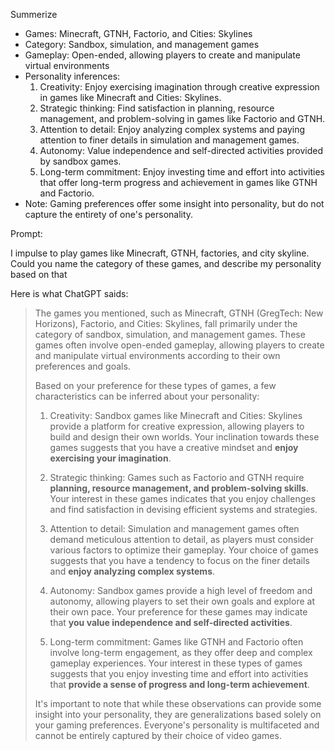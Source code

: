 


Summerize
- Games: Minecraft, GTNH, Factorio, and Cities: Skylines
- Category: Sandbox, simulation, and management games
- Gameplay: Open-ended, allowing players to create and manipulate virtual environments
- Personality inferences:
  1. Creativity: Enjoy exercising imagination through creative expression in games like Minecraft and Cities: Skylines.
  2. Strategic thinking: Find satisfaction in planning, resource management, and problem-solving in games like Factorio and GTNH.
  3. Attention to detail: Enjoy analyzing complex systems and paying attention to finer details in simulation and management games.
  4. Autonomy: Value independence and self-directed activities provided by sandbox games.
  5. Long-term commitment: Enjoy investing time and effort into activities that offer long-term progress and achievement in games like GTNH and Factorio.
- Note: Gaming preferences offer some insight into personality, but do not capture the entirety of one's personality.

Prompt: 

I impulse to play games like Minecraft, GTNH, factories, and city skyline. Could you name the category of these games, and describe my personality based on that

Here is what ChatGPT saids:
> 
> The games you mentioned, such as Minecraft, GTNH (GregTech: New Horizons), Factorio, and Cities: Skylines, fall primarily under the category of sandbox, simulation, and management games. These games often involve open-ended gameplay, allowing players to create and manipulate virtual environments according to their own preferences and goals.
> 
> Based on your preference for these types of games, a few characteristics can be inferred about your personality:
> 
> 1. Creativity: Sandbox games like Minecraft and Cities: Skylines provide a platform for creative expression, allowing players to build and design their own worlds. Your inclination towards these games suggests that you have a creative mindset and **enjoy exercising your imagination**.
> 
> 2. Strategic thinking: Games such as Factorio and GTNH require **planning, resource management, and problem-solving skills**. Your interest in these games indicates that you enjoy challenges and find satisfaction in devising efficient systems and strategies.
> 
> 3. Attention to detail: Simulation and management games often demand meticulous attention to detail, as players must consider various factors to optimize their gameplay. Your choice of games suggests that you have a tendency to focus on the finer details and **enjoy analyzing complex systems**.
> 
> 4. Autonomy: Sandbox games provide a high level of freedom and autonomy, allowing players to set their own goals and explore at their own pace. Your preference for these games may indicate that **you value independence and self-directed activities**.
> 
> 5. Long-term commitment: Games like GTNH and Factorio often involve long-term engagement, as they offer deep and complex gameplay experiences. Your interest in these types of games suggests that you enjoy investing time and effort into activities that **provide a sense of progress and long-term achievement**.
> 
> It's important to note that while these observations can provide some insight into your personality, they are generalizations based solely on your gaming preferences. Everyone's personality is multifaceted and cannot be entirely captured by their choice of video games.